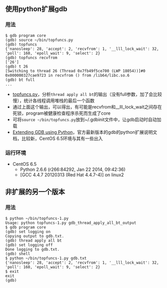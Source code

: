 ## 使用python扩展gdb

### 用法

```
$ gdb program core
(gdb) source ~/bin/topfuncs.py
(gdb) topfuncs
{'nanosleep': 28, 'accept': 2, 'recvfrom': 1, '__lll_lock_wait': 32, 'poll': 160, 'epoll_wait': 9, 'select': 2}
(gdb) topfuncs recvfrom
['26']
(gdb) t 26 
[Switching to thread 26 (Thread 0x7fb49f5ce700 (LWP 18054))]#0  0x000000327cae9723 in recvfrom () from /lib64/libc.so.6
(gdb) bt full
...
```

- [topfuncs.py](topfuncs.py)，分析`thread apply all bt`的输出（没有full参数，加了会比较慢），统计各线程调用堆栈的最后一个函数
- 通过上面这个输出，可以得出，有可能是recvfrom和__lll_lock_wait之间存在死锁，program被健康检查程序杀死而生成了core
- 可将`source ~/bin/topfuncs.py`放到~/.gdbinit文件中，让gdb启动时自动加载
- [Extending GDB using Python](https://sourceware.org/gdb/current/onlinedocs/gdb/Python.html)，官方最新版本的gdb的python扩展说明文档，比较新，CentOS 6.5环境与其有一些出入

### 运行环境

- CentOS 6.5
  - Python 2.6.6 (r266:84292, Jan 22 2014, 09:42:36)
  - [GCC 4.4.7 20120313 (Red Hat 4.4.7-4)] on linux2

## 非扩展的另一个版本

### 用法

```
$ python ~/bin/topfuncs-1.py
Usage: python topfuncs-1.py gdb_thread_apply_all_bt_output
$ gdb program core
(gdb) set logging on
Copying output to gdb.txt.
(gdb) thread apply all bt
(gdb) set logging off
Done logging to gdb.txt.
(gdb) shell
$ python ~/bin/topfuncs-1.py gdb.txt
{'nanosleep': 28, 'accept': 2, 'recvfrom': 1, '__lll_lock_wait': 32, 'poll': 160, 'epoll_wait': 9, 'select': 2}
$ exit
exit
(gdb)
```
